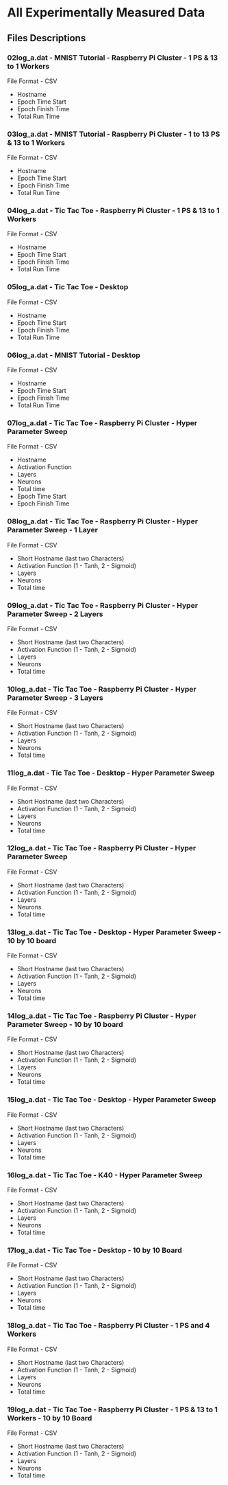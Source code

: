 #  All Experimentally Measured Data

## Files Descriptions

### 02log_a.dat - MNIST Tutorial - Raspberry Pi Cluster - 1 PS & 13 to 1 Workers
File Format - CSV
* Hostname
* Epoch Time Start
* Epoch Finish Time
* Total Run Time

### 03log_a.dat - MNIST Tutorial - Raspberry Pi Cluster - 1 to 13 PS & 13 to 1 Workers
File Format - CSV
* Hostname
* Epoch Time Start
* Epoch Finish Time
* Total Run Time


### 04log_a.dat - Tic Tac Toe - Raspberry Pi Cluster - 1 PS & 13 to 1 Workers
File Format - CSV
* Hostname
* Epoch Time Start
* Epoch Finish Time
* Total Run Time


### 05log_a.dat - Tic Tac Toe - Desktop
File Format - CSV
* Hostname
* Epoch Time Start
* Epoch Finish Time
* Total Run Time


### 06log_a.dat - MNIST Tutorial - Desktop
File Format - CSV
* Hostname
* Epoch Time Start
* Epoch Finish Time
* Total Run Time


### 07log_a.dat - Tic Tac Toe - Raspberry Pi Cluster - Hyper Parameter Sweep
File Format - CSV
* Hostname
* Activation Function
* Layers
* Neurons
* Total time
* Epoch Time Start
* Epoch Finish Time

### 08log_a.dat - Tic Tac Toe - Raspberry Pi Cluster - Hyper Parameter Sweep - 1 Layer
File Format - CSV
* Short Hostname (last two Characters)
* Activation Function (1 - Tanh, 2 - Sigmoid)
* Layers
* Neurons
* Total time

### 09log_a.dat - Tic Tac Toe - Raspberry Pi Cluster - Hyper Parameter Sweep - 2 Layers
File Format - CSV
* Short Hostname (last two Characters)
* Activation Function (1 - Tanh, 2 - Sigmoid)
* Layers
* Neurons
* Total time

### 10log_a.dat - Tic Tac Toe - Raspberry Pi Cluster - Hyper Parameter Sweep - 3 Layers
File Format - CSV
* Short Hostname (last two Characters)
* Activation Function (1 - Tanh, 2 - Sigmoid)
* Layers
* Neurons
* Total time

### 11log_a.dat - Tic Tac Toe - Desktop - Hyper Parameter Sweep
File Format - CSV
* Short Hostname (last two Characters)
* Activation Function (1 - Tanh, 2 - Sigmoid)
* Layers
* Neurons
* Total time

### 12log_a.dat - Tic Tac Toe - Raspberry Pi Cluster - Hyper Parameter Sweep
File Format - CSV
* Short Hostname (last two Characters)
* Activation Function (1 - Tanh, 2 - Sigmoid)
* Layers
* Neurons
* Total time

### 13log_a.dat - Tic Tac Toe - Desktop - Hyper Parameter Sweep - 10 by 10 board
File Format - CSV
* Short Hostname (last two Characters)
* Activation Function (1 - Tanh, 2 - Sigmoid)
* Layers
* Neurons
* Total time

### 14log_a.dat - Tic Tac Toe - Raspberry Pi Cluster - Hyper Parameter Sweep - 10 by 10 board
File Format - CSV
* Short Hostname (last two Characters)
* Activation Function (1 - Tanh, 2 - Sigmoid)
* Layers
* Neurons
* Total time


### 15log_a.dat - Tic Tac Toe - Desktop - Hyper Parameter Sweep
File Format - CSV
* Short Hostname (last two Characters)
* Activation Function (1 - Tanh, 2 - Sigmoid)
* Layers
* Neurons
* Total time


### 16log_a.dat - Tic Tac Toe - K40 - Hyper Parameter Sweep
File Format - CSV
* Short Hostname (last two Characters)
* Activation Function (1 - Tanh, 2 - Sigmoid)
* Layers
* Neurons
* Total time

### 17log_a.dat - Tic Tac Toe - Desktop - 10 by 10 Board
File Format - CSV
* Short Hostname (last two Characters)
* Activation Function (1 - Tanh, 2 - Sigmoid)
* Layers
* Neurons
* Total time

### 18log_a.dat - Tic Tac Toe - Raspberry Pi Cluster - 1 PS and 4 Workers
File Format - CSV
* Short Hostname (last two Characters)
* Activation Function (1 - Tanh, 2 - Sigmoid)
* Layers
* Neurons
* Total time

### 19log_a.dat - Tic Tac Toe - Raspberry Pi Cluster - 1 PS & 13 to 1 Workers - 10 by 10 Board
File Format - CSV
* Short Hostname (last two Characters)
* Activation Function (1 - Tanh, 2 - Sigmoid)
* Layers
* Neurons
* Total time
